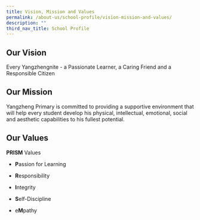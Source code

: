 ```yaml
---
title: Vision, Mission and Values
permalink: /about-us/school-profile/vision-mission-and-values/
description: ""
third_nav_title: School Profile
---
```

Our Vision
----------

Every Yangzhengnite - a Passionate Learner, a Caring Friend and a Responsible Citizen

Our Mission
-----------

Yangzheng Primary is committed to providing a supportive environment that will help every student develop his physical, intellectual, emotional, social and aesthetic capabilities to his fullest potential.

Our Values
----------

**PRISM** Values

*   **P**assion for Learning

*   **R**esponsibility

*   **I**ntegrity

*   **S**elf-Discipline

*   e**M**pathy